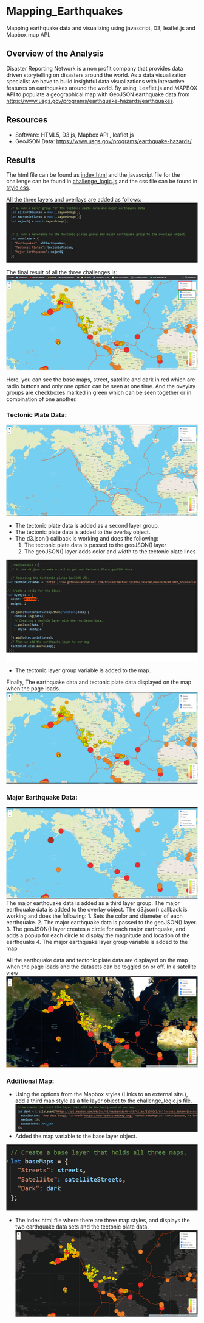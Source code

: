 # Mapping_Earthquakes
Mapping earthquake data and visualizing using javascript, D3, leaflet.js and Mapbox map API.

## Overview of the Analysis
Disaster Reporting Network is a non profit company that provides data driven storytelling on disasters around the world. As a data visualization specialist we have to build insightful data visualizations with interactive features on earthquakes around the world. By using, Leaflet.js and MAPBOX API to populate a geographical map with GeoJSON earthquake data from https://www.usgs.gov/programs/earthquake-hazards/earthquakes.

## Resources
* Software: HTML5, D3 js, Mapbox API , leaflet js
* GeoJSON Data: https://www.usgs.gov/programs/earthquake-hazards/

## Results
The html file can be found as [index.html](https://github.com/sucharita1/Mapping_Earthquakes/blob/fec16154e7dc0c47b92a7ff558d78cc29c0dd968/Earthquake_Challenge/index.html) and the javascript file for the challenge can be found in [challenge_logic.js](https://github.com/sucharita1/Mapping_Earthquakes/blob/fec16154e7dc0c47b92a7ff558d78cc29c0dd968/Earthquake_Challenge/static/js/challenge_logic.js) and the css file can be found in [style.css](https://github.com/sucharita1/Mapping_Earthquakes/blob/fec16154e7dc0c47b92a7ff558d78cc29c0dd968/Earthquake_Challenge/static/css/style.css).

All the three layers and overlays are added as follows:
![layer_group_and_overlays](https://github.com/sucharita1/Mapping_Earthquakes/blob/fec16154e7dc0c47b92a7ff558d78cc29c0dd968/Earthquake_Challenge/static/images/layer_group_and_overlays.png?raw=true)

The final result of all the three challenges is:
![default_page](https://github.com/sucharita1/Mapping_Earthquakes/blob/fec16154e7dc0c47b92a7ff558d78cc29c0dd968/Earthquake_Challenge/static/images/default_page.png?raw=true)

Here, you can see the base maps, street, satellite and dark in red which are radio buttons and only one option can be seen at one time. And the oveylay groups are checkboxes marked in green which can be seen together or in combination of one another.

### Tectonic Plate Data:
![only_tectonic_plates](https://github.com/sucharita1/Mapping_Earthquakes/blob/fec16154e7dc0c47b92a7ff558d78cc29c0dd968/Earthquake_Challenge/static/images/only_tectonic_plates.png?raw=true)
* The tectonic plate data is added as a second layer group.
* The tectonic plate data is added to the overlay object.
* The d3.json() callback is working and does the following:
    1. The tectonic plate data is passed to the geoJSON() layer
    2. The geoJSON() layer adds color and width to the tectonic plate lines

![d1](https://github.com/sucharita1/Mapping_Earthquakes/blob/fec16154e7dc0c47b92a7ff558d78cc29c0dd968/Earthquake_Challenge/static/images/d1.png?raw=true)
* The tectonic layer group variable is added to the map.

Finally, The earthquake data and tectonic plate data displayed on the map when the page loads.
![with_earthquake_techtonicplate](https://github.com/sucharita1/Mapping_Earthquakes/blob/fec16154e7dc0c47b92a7ff558d78cc29c0dd968/Earthquake_Challenge/static/images/with_earthquake_techtonicplate.png?raw=true)

### Major Earthquake Data:
![only_major_earthquake](https://github.com/sucharita1/Mapping_Earthquakes/blob/fec16154e7dc0c47b92a7ff558d78cc29c0dd968/Earthquake_Challenge/static/images/only_major_earthquake.png?raw=true)
The major earthquake data is added as a third layer group.
The major earthquake data is added to the overlay object.
The d3.json() callback is working and does the following: 
    1. Sets the color and diameter of each earthquake.
    2. The major earthquake data is passed to the geoJSON() layer.
    3. The geoJSON() layer creates a circle for each major earthquake, and adds a popup for each circle to display the magnitude and location of the earthquake
    4. The major earthquake layer group variable is added to the map

All the earthquake data and tectonic plate data are displayed on the map when the page loads and the datasets can be toggled on or off. In a satellite view
![satellite](https://github.com/sucharita1/Mapping_Earthquakes/blob/fec16154e7dc0c47b92a7ff558d78cc29c0dd968/Earthquake_Challenge/static/images/satellite.png?raw=true)

### Additional Map:
* Using the options from the Mapbox styles (Links to an external site.), add a third map style as a tile layer object to the challenge_logic.js file.
![third_layer](https://github.com/sucharita1/Mapping_Earthquakes/blob/fec16154e7dc0c47b92a7ff558d78cc29c0dd968/Earthquake_Challenge/static/images/third_layer.png?raw=true)
* Added the map variable to the base layer object.

![third_base_layer](https://github.com/sucharita1/Mapping_Earthquakes/blob/fec16154e7dc0c47b92a7ff558d78cc29c0dd968/Earthquake_Challenge/static/images/third_base_layer.png?raw=true)
* The index.html file where there are three map styles, and displays the two earthquake data sets and the tectonic plate data.
![dark](https://github.com/sucharita1/Mapping_Earthquakes/blob/fec16154e7dc0c47b92a7ff558d78cc29c0dd968/Earthquake_Challenge/static/images/dark.png?raw=true)



